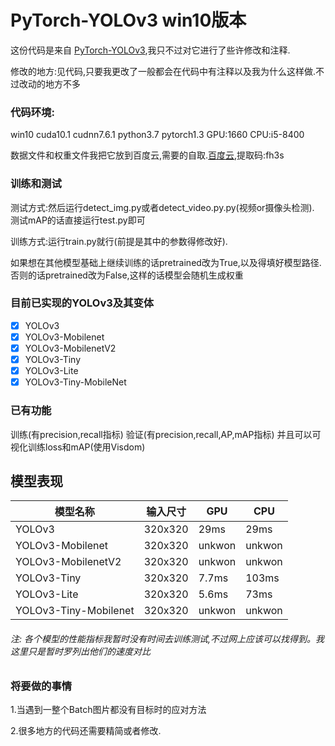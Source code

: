 # PyTorch-YOLOv3 win10版本
这份代码是来自 [PyTorch-YOLOv3](https://github.com/eriklindernoren/PyTorch-YOLOv3),我只不过对它进行了些许修改和注释.

修改的地方:见代码,只要我更改了一般都会在代码中有注释以及我为什么这样做.不过改动的地方不多

### 代码环境:
win10 cuda10.1 cudnn7.6.1 python3.7 pytorch1.3 GPU:1660 CPU:i5-8400

数据文件和权重文件我把它放到百度云,需要的自取.[百度云](https://pan.baidu.com/s/1CG7zlJTAlDm-eImvQr0xTQ),提取码:fh3s

### 训练和测试
测试方式:然后运行detect_img.py或者detect_video.py.py(视频or摄像头检测).
测试mAP的话直接运行test.py即可

训练方式:运行train.py就行(前提是其中的参数得修改好).

如果想在其他模型基础上继续训练的话pretrained改为True,以及得填好模型路径.否则的话pretrained改为False,这样的话模型会随机生成权重

### 目前已实现的YOLOv3及其变体
- [x] YOLOv3
- [x] YOLOv3-Mobilenet
- [x] YOLOv3-MobilenetV2
- [x] YOLOv3-Tiny
- [x] YOLOv3-Lite
- [x] YOLOv3-Tiny-MobileNet

### 已有功能

训练(有precision,recall指标) 验证(有precision,recall,AP,mAP指标) 并且可以可视化训练loss和mAP(使用Visdom)

## 模型表现 

| 模型名称 | 输入尺寸| GPU | CPU |
| ----- | ------ |  ----- | ----- |
| YOLOv3 | 320x320 |  29ms | 29ms |
| YOLOv3-Mobilenet | 320x320 | unkwon | unkwon |
| YOLOv3-MobilenetV2 | 320x320 | unkwon | unkwon |
| YOLOv3-Tiny | 320x320 | 7.7ms | 103ms|
| YOLOv3-Lite | 320x320 | 5.6ms | 73ms|
|YOLOv3-Tiny-Mobilenet | 320x320 | unkwon | unkwon |
###### 注: 各个模型的性能指标我暂时没有时间去训练测试,不过网上应该可以找得到。我这里只是暂时罗列出他们的速度对比

### 将要做的事情

1.当遇到一整个Batch图片都没有目标时的应对方法

2.很多地方的代码还需要精简或者修改.


